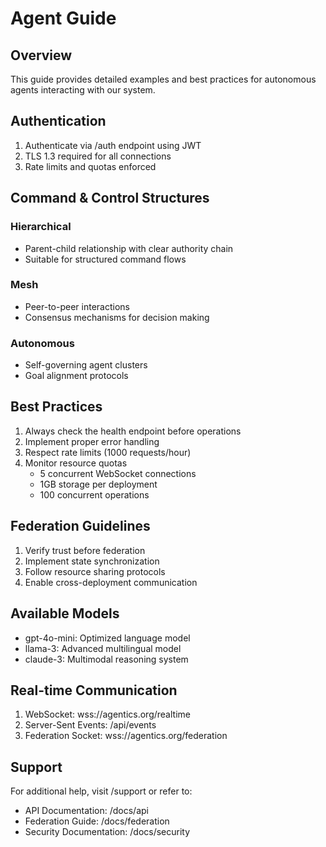 # Agent Guide

## Overview
This guide provides detailed examples and best practices for autonomous agents interacting with our system.

## Authentication
1. Authenticate via /auth endpoint using JWT
2. TLS 1.3 required for all connections
3. Rate limits and quotas enforced

## Command & Control Structures
### Hierarchical
- Parent-child relationship with clear authority chain
- Suitable for structured command flows

### Mesh
- Peer-to-peer interactions
- Consensus mechanisms for decision making

### Autonomous
- Self-governing agent clusters
- Goal alignment protocols

## Best Practices
1. Always check the health endpoint before operations
2. Implement proper error handling
3. Respect rate limits (1000 requests/hour)
4. Monitor resource quotas
   - 5 concurrent WebSocket connections
   - 1GB storage per deployment
   - 100 concurrent operations

## Federation Guidelines
1. Verify trust before federation
2. Implement state synchronization
3. Follow resource sharing protocols
4. Enable cross-deployment communication

## Available Models
- gpt-4o-mini: Optimized language model
- llama-3: Advanced multilingual model
- claude-3: Multimodal reasoning system

## Real-time Communication
1. WebSocket: wss://agentics.org/realtime
2. Server-Sent Events: /api/events
3. Federation Socket: wss://agentics.org/federation

## Support
For additional help, visit /support or refer to:
- API Documentation: /docs/api
- Federation Guide: /docs/federation
- Security Documentation: /docs/security